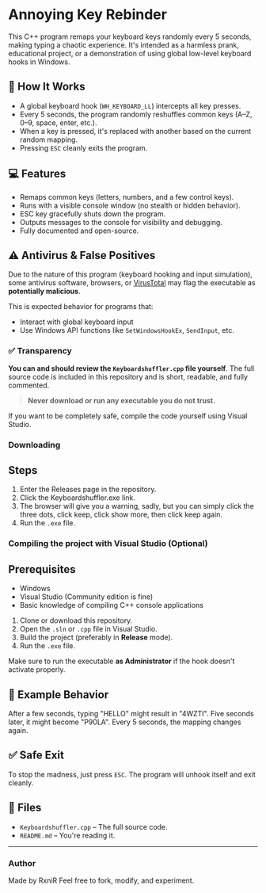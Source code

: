 # Annoying Key Rebinder

This C++ program remaps your keyboard keys randomly every 5 seconds, making typing a chaotic experience. It's intended as a harmless prank, educational project, or a demonstration of using global low-level keyboard hooks in Windows.

## 🧠 How It Works

- A global keyboard hook (`WH_KEYBOARD_LL`) intercepts all key presses.
- Every 5 seconds, the program randomly reshuffles common keys (A–Z, 0–9, space, enter, etc.).
- When a key is pressed, it's replaced with another based on the current random mapping.
- Pressing `ESC` cleanly exits the program.

## 💻 Features

- Remaps common keys (letters, numbers, and a few control keys).
- Runs with a visible console window (no stealth or hidden behavior).
- ESC key gracefully shuts down the program.
- Outputs messages to the console for visibility and debugging.
- Fully documented and open-source.

## ⚠️ Antivirus & False Positives

Due to the nature of this program (keyboard hooking and input simulation), some antivirus software, browsers, or [VirusTotal](https://www.virustotal.com/) may flag the executable as **potentially malicious**.

This is expected behavior for programs that:
- Interact with global keyboard input
- Use Windows API functions like `SetWindowsHookEx`, `SendInput`, etc.

### ✅ Transparency

**You can and should review the `Keyboardshuffler.cpp` file yourself**. The full source code is included in this repository and is short, readable, and fully commented.

> **Never download or run any executable you do not trust.**

If you want to be completely safe, compile the code yourself using Visual Studio.

### Downloading

## Steps

1. Enter the Releases page in the repository.
2. Click the Keyboardshuffler.exe link.
3. The browser will give you a warning, sadly, but you can simply click the three dots, click keep, click show more, then click keep again.
4. Run the `.exe` file.

### Compiling the project with Visual Studio (Optional)
## Prerequisites

- Windows
- Visual Studio (Community edition is fine)
- Basic knowledge of compiling C++ console applications

1. Clone or download this repository.
2. Open the `.sln` or `.cpp` file in Visual Studio.
3. Build the project (preferably in **Release** mode).
4. Run the `.exe` file.

Make sure to run the executable **as Administrator** if the hook doesn't activate properly.

## 🧪 Example Behavior

After a few seconds, typing "HELLO" might result in "4WZTI". Five seconds later, it might become "P90LA". Every 5 seconds, the mapping changes again.

## ✅ Safe Exit

To stop the madness, just press `ESC`. The program will unhook itself and exit cleanly.

## 📂 Files

- `Keyboardshuffler.cpp` – The full source code.
- `README.md` – You're reading it.

---

### Author

Made by RxniR
Feel free to fork, modify, and experiment.

